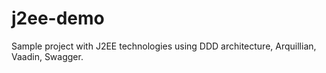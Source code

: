 # j2ee-demo
Sample project with J2EE technologies using DDD architecture, Arquillian, Vaadin, Swagger.
